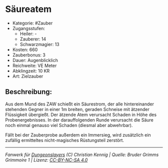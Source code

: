 # Säureatem

- Kategorie: #Zauber
- Zugangsstufen:
  - Heiler: -
  - Zauberer: 14
  - Schwarzmagier: 13
- Kosten: 660
- Zauberbonus: 3
- Dauer: Augenblicklich
- Reichweite: VE Meter
- Abklingzeit: 10 KR
- Art: Zielzauber

## Beschreibung:

Aus dem Mund des ZAW schießt ein Säurestrom, der alle hintereinander stehenden Gegner in einer 1m breiten, geraden Schneise mit ätzender Flüssigkeit übergießt. Der ätzende Atem verursacht Schaden in Höhe des Probenergebnisses. In der darauffolgenden Runde verursacht die Säure noch einmal genauso viel Schaden (diesmal aber abwehrbar).

Fällt bei der Zauberprobe außerdem ein Immersieg, wird zusätzlich ein zufällig ermitteltes nicht-magisches Rüstungsteil zerstört.

---

_Fanwerk für [Dungeonslayers](https://www.dungeonslayers.net/) (C) Christian Kennig | Quelle: Bruder Grimms Grimmoire 1 | Lizenz: [CC-BY-NC-SA 4.0](https://creativecommons.org/licenses/by-nc-sa/4.0/deed.de)_
